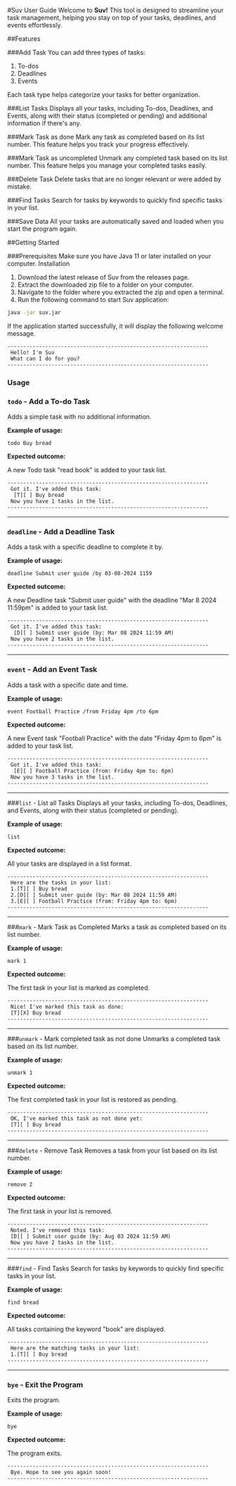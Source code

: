 #Suv User Guide
Welcome to **Suv!** This tool is designed to streamline your task management, helping you stay on top of your tasks, deadlines, and events effortlessly.

##Features

###Add Task
You can add three types of tasks: 
1. To-dos 
2. Deadlines 
3. Events
   
Each task type helps categorize your tasks for better organization.

###List Tasks
Displays all your tasks, including To-dos, Deadlines, and Events, along with their status (completed or pending) and additional information if there's any.

###Mark Task as done
Mark any task as completed based on its list number. This feature helps you track your progress effectively.

###Mark Task as uncompleted
Unmark any completed task based on its list number. This feature helps you manage your completed tasks easily.

###Delete Task
Delete tasks that are no longer relevant or were added by mistake.

###Find Tasks
Search for tasks by keywords to quickly find specific tasks in your list.

###Save Data
All your tasks are automatically saved and loaded when you start the program again.

##Getting Started

###Prerequisites
Make sure you have Java 11 or later installed on your computer.
Installation

1. Download the latest release of Suv from the releases page.
2. Extract the downloaded zip file to a folder on your computer.
3. Navigate to the folder where you extracted the zip  and open a terminal.
4. Run the following command to start Suv application:

```bash
java -jar suv.jar
```

If the application started successfully, it will display the following welcome message.

```plaintext
----------------------------------------------------------------
 Hello! I'm Suv
 What can I do for you?
----------------------------------------------------------------
```

### Usage

### `todo` - Add a To-do Task
Adds a simple task with no additional information.

**Example of usage:**

`todo Buy bread`

**Expected outcome:**

A new Todo task "read book" is added to your task list.

```plaintext
----------------------------------------------------------------
 Got it. I've added this task:
  [T][ ] Buy bread
 Now you have 1 tasks in the list.
----------------------------------------------------------------
```
----------------------------------------------------------------
### `deadline` - Add a Deadline Task

Adds a task with a specific deadline to complete it by.

**Example of usage:**

`deadline Submit user guide /by 03-08-2024 1159`

**Expected outcome:**

A new Deadline task "Submit user guide" with the deadline "Mar 8 2024 11:59pm" is added to your task list.

```plaintext
----------------------------------------------------------------
 Got it. I've added this task:
  [D][ ] Submit user guide (by: Mar 08 2024 11:59 AM)
 Now you have 2 tasks in the list.
----------------------------------------------------------------
```
----------------------------------------------------------------
### `event` - Add an Event Task

Adds a task with a specific date and time.

**Example of usage:**

`event Football Practice /from Friday 4pm /to 6pm`

**Expected outcome:**

A new Event task "Football Practice" with the date "Friday 4pm to 6pm" is added to your task list.

```plaintext
----------------------------------------------------------------
 Got it. I've added this task:
  [E][ ] Football Practice (from: Friday 4pm to: 6pm)
 Now you have 3 tasks in the list.
----------------------------------------------------------------
```
----------------------------------------------------------------
###`list` - List all Tasks
Displays all your tasks, including To-dos, Deadlines, and Events, along with their status (completed or pending).

**Example of usage:**

```list```

**Expected outcome:**

All your tasks are displayed in a list format.
```plaintext
----------------------------------------------------------------
 Here are the tasks in your list:
 1.[T][ ] Buy bread
 2.[D][ ] Submit user guide (by: Mar 08 2024 11:59 AM)
 3.[E][ ] Football Practice (from: Friday 4pm to: 6pm)
----------------------------------------------------------------
```
----------------------------------------------------------------
###`mark` - Mark Task as Completed
Marks a task as completed based on its list number.

**Example of usage:**

```mark 1```

**Expected outcome:**

The first task in your list is marked as completed.

```plaintext
----------------------------------------------------------------
 Nice! I've marked this task as done:
 [T][X] Buy bread
----------------------------------------------------------------
```
----------------------------------------------------------------
###`unmark` - Mark completed task as not done
Unmarks a completed task based on its list number.

**Example of usage:**

```unmark 1```

**Expected outcome:**

The first completed task in your list is restored as pending.

```plaintext
----------------------------------------------------------------
 OK, I've marked this task as not done yet:
 [T][ ] Buy bread
----------------------------------------------------------------
```
----------------------------------------------------------------
###`delete` - Remove Task
Removes a task from your list based on its list number.

**Example of usage:**

```remove 2```

**Expected outcome:**

The first task in your list is removed.

```plaintext
----------------------------------------------------------------
 Noted. I've removed this task:
 [D][ ] Submit user guide (by: Aug 03 2024 11:59 AM)
 Now you have 2 tasks in the list.
----------------------------------------------------------------
```
----------------------------------------------------------------
###`find` - Find Tasks
Search for tasks by keywords to quickly find specific tasks in your list.

**Example of usage:**

```find bread```

**Expected outcome:**

All tasks containing the keyword "book" are displayed.

```plaintext
----------------------------------------------------------------
 Here are the matching tasks in your list:
 1.[T][ ] Buy bread
----------------------------------------------------------------
```
----------------------------------------------------------------
### `bye` - Exit the Program

Exits the program.

**Example of usage:**

`bye`

**Expected outcome:**

The program exits.

```plaintext
----------------------------------------------------------------
 Bye. Hope to see you again soon!
----------------------------------------------------------------
```